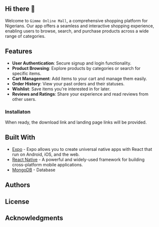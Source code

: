 ## Hi there 👋

Welcome to `Gimme Online Mall`, a comprehensive shopping platform for Nigerians. Our app offers a seamless and interactive shopping experience, enabling users to browse, search, and purchase products across a wide range of categories.

## Features

- **User Authentication**: Secure signup and login functionality.
- **Product Browsing**: Explore products by categories or search for specific items.
- **Cart Management**: Add items to your cart and manage them easily.
- **Order History**: View your past orders and their statuses.
- **Wishlist**: Save items you're interested in for later.
- **Reviews and Ratings**: Share your experience and read reviews from other users.


### Installaton

When ready, the download link and landing page links will be provided.

## Built With

- [Expo](https://expo.dev/) - Expo allows you to create universal native apps with React that run on Android, iOS, and the web.
- [React Native](https://reactnative.dev/) - A powerful and widely-used framework for building cross-platform mobile applications.
- [MongoDB](https://www.mongodb.com/) - Database


## Authors


## License


## Acknowledgments
